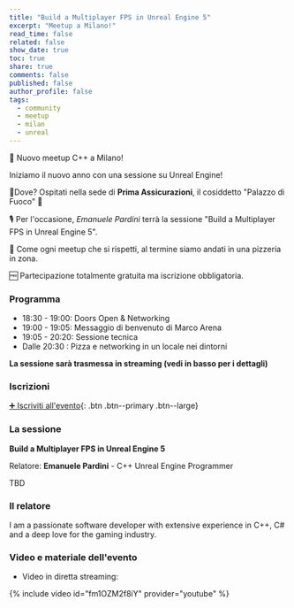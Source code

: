 ```yaml
---
title: "Build a Multiplayer FPS in Unreal Engine 5"
excerpt: "Meetup a Milano!"
read_time: false
related: false
show_date: true
toc: true
share: true
comments: false
published: false
author_profile: false
tags:
  - community
  - meetup
  - milan
  - unreal
---
```


🥳 Nuovo meetup C++ a Milano!

Iniziamo il nuovo anno con una sessione su Unreal Engine! 

📌Dove? Ospitati nella sede di **Prima Assicurazioni**, il cosiddetto "Palazzo di Fuoco" 🤩

🎙️ Per l'occasione, *Emanuele Pardini* terrà la sessione "Build a Multiplayer FPS in Unreal Engine 5".

🍕 Come ogni meetup che si rispetti, al termine siamo andati in una pizzeria in zona.

🆓 Partecipazione totalmente gratuita ma iscrizione obbligatoria.

### Programma

- 18:30 - 19:00: Doors Open & Networking
- 19:00 - 19:05: Messaggio di benvenuto di Marco Arena
- 19:05 - 20:20: Sessione tecnica
- Dalle 20:30  : Pizza e networking in un locale nei dintorni

**La sessione sarà trasmessa in streaming (vedi in basso per i dettagli)**

### Iscrizioni

[➕ Iscriviti all'evento](https://italiancpp-0225.eventbrite.it/){: .btn .btn--primary .btn--large}

### La sessione

**Build a Multiplayer FPS in Unreal Engine 5**

Relatore: **Emanuele Pardini** - C++ Unreal Engine Programmer

TBD

### Il relatore

I am a passionate software developer with extensive experience in C++, C# and a deep love for the gaming industry.

### Video e materiale dell'evento

- Video in diretta streaming:

{% include video id="fm1OZM2f8iY" provider="youtube" %}